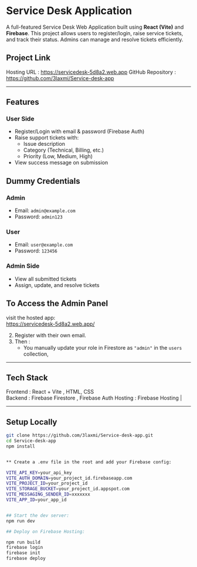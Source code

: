 # Service Desk Application 

A full-featured Service Desk Web Application built using **React (Vite)** and **Firebase**. This project allows users to register/login, raise service tickets, and track their status. Admins can manage and resolve tickets efficiently.

##  Project Link

 Hosting URL : https://servicedesk-5d8a2.web.app
 GitHub Repository : https://github.com/3laxmi/Service-desk-app

--- 

## Features

###  User Side
- Register/Login with email & password (Firebase Auth)
- Raise support tickets with:
  - Issue description
  - Category (Technical, Billing, etc.)
  - Priority (Low, Medium, High)
- View success message on submission



##  Dummy Credentials

###  Admin
- Email: `admin@example.com`
- Password: `admin123`

###  User
- Email: `user@example.com`
- Password: `123456`

### Admin Side
- View all submitted tickets
- Assign, update, and resolve tickets
  
## To Access the Admin Panel 

  visit the hosted app:  
   https://servicedesk-5d8a2.web.app/
   
2. Register with their own email.
3. Then :
   - You manually update your role in Firestore as `"admin"` in the `users` collection, 
  

---

##  Tech Stack

 Frontend  :   React + Vite , HTML, CSS  
 Backend   :   Firebase Firestore ,  Firebase Auth 
 Hosting   :   Firebase Hosting
              |

---

##  Setup Locally

```bash
git clone https://github.com/3laxmi/Service-desk-app.git
cd Service-desk-app
npm install


** Create a .env file in the root and add your Firebase config:

VITE_API_KEY=your_api_key
VITE_AUTH_DOMAIN=your_project_id.firebaseapp.com
VITE_PROJECT_ID=your_project_id
VITE_STORAGE_BUCKET=your_project_id.appspot.com
VITE_MESSAGING_SENDER_ID=xxxxxxx
VITE_APP_ID=your_app_id


## Start the dev server: 
npm run dev

## Deploy on Firebase Hosting:  

npm run build
firebase login
firebase init
firebase deploy


